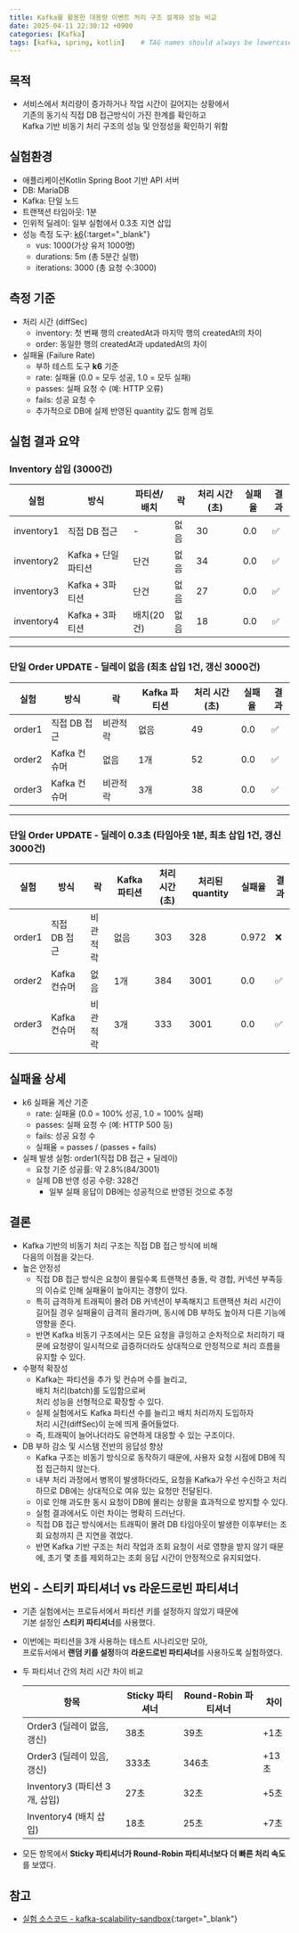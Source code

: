 ```yaml
---
title: Kafka를 활용한 대용량 이벤트 처리 구조 설계와 성능 비교
date: 2025-04-11 22:30:12 +0900
categories: [Kafka]
tags: [kafka, spring, kotlin]    # TAG names should always be lowercase
---
```


## 목적
- 서비스에서 처리량이 증가하거나 작업 시간이 길어지는 상황에서   
  기존의 동기식 직접 DB 접근방식이 가진 한계를 확인하고   
  Kafka 기반 비동기 처리 구조의 성능 및 안정성을 확인하기 위함  

## 실험환경
- 애플리케이션Kotlin Spring Boot 기반 API 서버  
- DB: MariaDB  
- Kafka: 단일 노드  
- 트랜잭션 타임아웃: 1분  
- 인위적 딜레이: 일부 실험에서 0.3초 지연 삽입  
- 성능 측정 도구: [k6](https://k6.io){:target="_blank"}  
    - vus: 1000(가상 유저 1000명)  
    - durations: 5m (총 5분간 실행)  
    - iterations: 3000 (총 요청 수:3000)  

## 측정 기준
- 처리 시간 (diffSec)  
    - inventory: 첫 번째 행의 createdAt과 마지막 행의 createdAt의 차이   
    - order: 동일한 행의 createdAt과 updatedAt의 차이  
- 실패율 (Failure Rate)  
    - 부하 테스트 도구 **k6** 기준  
    - rate: 실패율 (0.0 = 모두 성공, 1.0 = 모두 실패)  
    - passes: 실패 요청 수 (예: HTTP 오류)  
    - fails: 성공 요청 수  
    - 추가적으로 DB에 실제 반영된 quantity 값도 함께 검토  

## 실험 결과 요약

### Inventory 삽입 (3000건)

| 실험       | 방식                    | 파티션/배치 | 락   | 처리 시간 (초) | 실패율 | 결과 |
|------------|-------------------------|-------------|------|----------------|--------|------|
| inventory1 | 직접 DB 접근            | -           | 없음 | 30             | 0.0    | ✅   |
| inventory2 | Kafka + 단일 파티션     | 단건        | 없음 | 34             | 0.0    | ✅   |
| inventory3 | Kafka + 3파티션         | 단건        | 없음 | 27             | 0.0    | ✅   |
| inventory4 | Kafka + 3파티션         | 배치(20건)  | 없음 | 18             | 0.0    | ✅   |

---

### 단일 Order UPDATE - 딜레이 없음 (최초 삽입 1건, 갱신 3000건)

| 실험   | 방식             | 락         | Kafka 파티션 | 처리 시간 (초) | 실패율 | 결과 |
|--------|------------------|------------|----------------|----------------|--------|------|
| order1 | 직접 DB 접근     | 비관적 락  | 없음           | 49             | 0.0    | ✅   |
| order2 | Kafka 컨슈머     | 없음       | 1개            | 52             | 0.0    | ✅   |
| order3 | Kafka 컨슈머     | 비관적 락  | 3개            | 38             | 0.0    | ✅   |

---

### 단일 Order UPDATE - 딜레이 0.3초 (타임아웃 1분, 최초 삽입 1건, 갱신 3000건)

| 실험   | 방식             | 락         | Kafka 파티션 | 처리 시간 (초) | 처리된 quantity | 실패율 | 결과 |
|--------|------------------|------------|----------------|----------------|------------------|--------|------|
| order1 | 직접 DB 접근     | 비관적 락  | 없음           | 303            | 328              | 0.972  | ❌   |
| order2 | Kafka 컨슈머     | 없음       | 1개            | 384            | 3001             | 0.0    | ✅   |
| order3 | Kafka 컨슈머     | 비관적 락  | 3개            | 333            | 3001             | 0.0    | ✅   |


## 실패율 상세
- k6 실패율 계산 기준  
    - rate: 실패율 (0.0 = 100% 성공, 1.0 = 100% 실패)  
    - passes: 실패 요청 수 (예: HTTP 500 등)  
    - fails: 성공 요청 수  
    - 실패율 = passes / (passes + fails)  
- 실패 발생 실험: order1(직접 DB 접근 + 딜레이)  
    - 요청 기준 성공률: 약 2.8%(84/3001)  
    - 실제 DB 반영 성공 수량: 328건  
        - 일부 실패 응답이 DB에는 성공적으로 반영된 것으로 추정  

## 결론
- Kafka 기반의 비동기 처리 구조는 직접 DB 접근 방식에 비해   
  다음의 이점을 갖는다.  
- 높은 안정성  
    - 직접 DB 접근 방식은 요청이 몰릴수록 트랜잭션 충돌, 락 경합, 커넥션 부족등의 이슈로 인해 실패율이 높아지는 경향이 있다.  
    - 특히 급격하게 트래픽이 몰려 DB 커넥션이 부족해지고 트랜잭션 처리 시간이 길어질 경우 실패율이 급격히 올라가며, 동시에 DB 부하도 높아져 다른 기능에 영향을 준다.  
    - 반면 Kafka 비동기 구조에서는 모든 요청을 큐잉하고 순차적으로 처리하기 때문에 요청량이 일시적으로 급증하더라도 상대적으로 안정적으로 처리 흐름을 유지할 수 있다.  
- 수평적 확장성  
    - Kafka는 파티션을 추가 및 컨슈머 수를 늘리고,  
      배치 처리(batch)를 도입함으로써   
      처리 성능을 선형적으로 확장할 수 있다.  
    - 실제 실험에서도 Kafka 파티션 수를 늘리고 배치 처리까지 도입하자  
      처리 시간(diffSec)이 눈에 띄게 줄어들었다.  
    - 즉, 트래픽이 늘어나더라도 유연하게 대응할 수 있는 구조이다.  
- DB 부하 감소 및 시스템 전반의 응답성 향상  
    - Kafka 구조는 비동기 방식으로 동작하기 때문에, 사용자 요청 시점에 DB에 직접 접근하지 않는다.  
    - 내부 처리 과정에서 병목이 발생하더라도, 요청을 Kafka가 우선 수신하고 처리하므로 DB에는 상대적으로 여유 있는 요청만 전달된다.  
    - 이로 인해 과도한 동시 요청이 DB에 몰리는 상황을 효과적으로 방지할 수 있다.  
    - 실험 결과에서도 이런 차이는 명확히 드러난다.  
    - 직접 DB 접근 방식에서는 트래픽이 몰려 DB 타임아웃이 발생한 이후부터는 조회 요청까지 큰 지연을 겪었다.  
    - 반면 Kafka 기반 구조는 처리 작업과 조회 요청이 서로 영향을 받지 않기 때문에, 초기 몇 초를 제외하고는 조회 응답 시간이 안정적으로 유지되었다.  

## 번외 - 스티키 파티셔너 vs 라운드로빈 파티셔너

- 기존 실험에서는 프로듀서에서 파티션 키를 설정하지 않았기 때문에  
  기본 설정인 **스티키 파티셔너**를 사용했다.

- 이번에는 파티션을 3개 사용하는 테스트 시나리오만 모아,  
  프로듀서에서 **랜덤 키를 설정**하여 **라운드로빈 파티셔너**를 사용하도록 실험하였다.

- 두 파티셔너 간의 처리 시간 차이 비교

  
  | 항목                          | Sticky 파티셔너 | Round-Robin 파티셔너 | 차이   |
  |-------------------------------|------------------|------------------------|--------|
  | Order3 (딜레이 없음, 갱신)    | 38초             | 39초                   | +1초   |
  | Order3 (딜레이 있음, 갱신)    | 333초            | 346초                  | +13초  |
  | Inventory3 (파티션 3개, 삽입) | 27초             | 32초                   | +5초   |
  | Inventory4 (배치 삽입)        | 18초             | 25초                   | +7초   |

- 모든 항목에서 **Sticky 파티셔너가 Round-Robin 파티셔너보다 더 빠른 처리 속도**를 보였다.


## 참고
- [실험 소스코드 - kafka-scalability-sandbox](https://github.com/a3magic3pocket/kafka-scalability-sandbox){:target="_blank"}  
